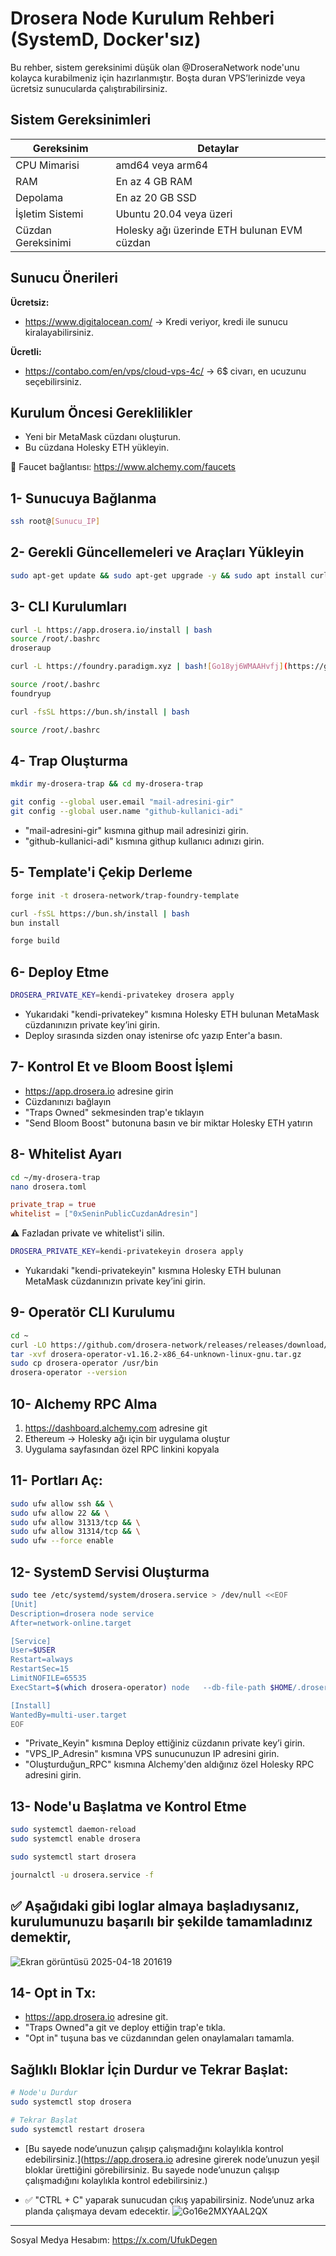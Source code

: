 # Drosera Node Kurulum Rehberi (SystemD, Docker'sız)

Bu rehber, sistem gereksinimi düşük olan @DroseraNetwork node'unu kolayca kurabilmeniz için hazırlanmıştır. Boşta duran VPS’lerinizde veya ücretsiz sunucularda çalıştırabilirsiniz.

## Sistem Gereksinimleri

| Gereksinim              | Detaylar                                 |
|------------------------|------------------------------------------|
| CPU Mimarisi           | amd64 veya arm64                         |
| RAM                    | En az 4 GB RAM                          |
| Depolama               | En az 20 GB SSD                         |
| İşletim Sistemi        | Ubuntu 20.04 veya üzeri                 |
| Cüzdan Gereksinimi     | Holesky ağı üzerinde ETH bulunan EVM cüzdan |

## Sunucu Önerileri

**Ücretsiz:**
- https://www.digitalocean.com/ → Kredi veriyor, kredi ile sunucu kiralayabilirsiniz.

**Ücretli:**
- https://contabo.com/en/vps/cloud-vps-4c/ → 6$ civarı, en ucuzunu seçebilirsiniz.

## Kurulum Öncesi Gereklilikler

- Yeni bir MetaMask cüzdanı oluşturun.
- Bu cüzdana Holesky ETH yükleyin.

📌 Faucet bağlantısı: https://www.alchemy.com/faucets

## 1- Sunucuya Bağlanma

```bash
ssh root@[Sunucu_IP]
```

## 2- Gerekli Güncellemeleri ve Araçları Yükleyin

```bash
sudo apt-get update && sudo apt-get upgrade -y && sudo apt install curl ufw iptables build-essential git wget lz4 jq make gcc nano automake autoconf tmux htop nvme-cli libgbm1 pkg-config libssl-dev libleveldb-dev tar clang bsdmainutils ncdu unzip libleveldb-dev -y
```

## 3- CLI Kurulumları

```bash
curl -L https://app.drosera.io/install | bash
source /root/.bashrc
droseraup
```
```bash
curl -L https://foundry.paradigm.xyz | bash![Go18yj6WMAAHvfj](https://github.com/user-attachments/assets/11009cc2-4d78-46ec-b8d2-6f3d0caaf0c1)

source /root/.bashrc
foundryup
```
```bash
curl -fsSL https://bun.sh/install | bash
```
```bash
source /root/.bashrc
```

## 4- Trap Oluşturma

```bash
mkdir my-drosera-trap && cd my-drosera-trap
```
```bash
git config --global user.email "mail-adresini-gir"
git config --global user.name "github-kullanici-adi"
```
- "mail-adresini-gir" kısmına githup mail adresinizi girin.
- "github-kullanici-adi" kısmına githup kullanıcı adınızı girin.

## 5- Template'i Çekip Derleme

```bash
forge init -t drosera-network/trap-foundry-template
```
```bash
curl -fsSL https://bun.sh/install | bash
bun install
```
```bash
forge build
```

## 6- Deploy Etme

```bash
DROSERA_PRIVATE_KEY=kendi-privatekey drosera apply
```
- Yukarıdaki "kendi-privatekey" kısmına Holesky ETH bulunan MetaMask cüzdanınızın private key’ini girin.
- Deploy sırasında sizden onay istenirse ofc yazıp Enter'a basın.

## 7- Kontrol Et ve Bloom Boost İşlemi

- https://app.drosera.io adresine girin
- Cüzdanınızı bağlayın
- "Traps Owned" sekmesinden trap'e tıklayın
- "Send Bloom Boost" butonuna basın ve bir miktar Holesky ETH yatırın

## 8- Whitelist Ayarı

```bash
cd ~/my-drosera-trap
nano drosera.toml
```

```toml
private_trap = true
whitelist = ["0xSeninPublicCuzdanAdresin"]
```
⚠ Fazladan private ve whitelist'i silin.

```bash
DROSERA_PRIVATE_KEY=kendi-privatekeyin drosera apply
```
- Yukarıdaki "kendi-privatekeyin" kısmına Holesky ETH bulunan MetaMask cüzdanınızın private key’ini girin.

## 9- Operatör CLI Kurulumu

```bash
cd ~
curl -LO https://github.com/drosera-network/releases/releases/download/v1.16.2/drosera-operator-v1.16.2-x86_64-unknown-linux-gnu.tar.gz
tar -xvf drosera-operator-v1.16.2-x86_64-unknown-linux-gnu.tar.gz
sudo cp drosera-operator /usr/bin
drosera-operator --version
```

## 10- Alchemy RPC Alma

1. https://dashboard.alchemy.com adresine git
2. Ethereum → Holesky ağı için bir uygulama oluştur
3. Uygulama sayfasından özel RPC linkini kopyala

## 11- Portları Aç:

```bash
sudo ufw allow ssh && \
sudo ufw allow 22 && \
sudo ufw allow 31313/tcp && \
sudo ufw allow 31314/tcp && \
sudo ufw --force enable
```

## 12- SystemD Servisi Oluşturma

```bash
sudo tee /etc/systemd/system/drosera.service > /dev/null <<EOF
[Unit]
Description=drosera node service
After=network-online.target

[Service]
User=$USER
Restart=always
RestartSec=15
LimitNOFILE=65535
ExecStart=$(which drosera-operator) node   --db-file-path $HOME/.drosera.db   --network-p2p-port 31313   --server-port 31314   --eth-rpc-url Oluşturduğun_RPC   --eth-backup-rpc-url https://1rpc.io/holesky   --drosera-address 0xea08f7d533C2b9A62F40D5326214f39a8E3A32F8   --eth-private-key Private_Keyin   --listen-address 0.0.0.0   --network-external-p2p-address VPS_IP_Adresin   --disable-dnr-confirmation true

[Install]
WantedBy=multi-user.target
EOF
```
- "Private_Keyin" kısmına Deploy ettiğiniz cüzdanın private key’i girin.
- "VPS_IP_Adresin" kısmına VPS sunucunuzun IP adresini girin.
- "Oluşturduğun_RPC" kısmına Alchemy'den aldığınız özel Holesky RPC adresini girin.

## 13- Node'u Başlatma ve Kontrol Etme

```bash
sudo systemctl daemon-reload
sudo systemctl enable drosera
```
```bash
sudo systemctl start drosera
```
```bash
journalctl -u drosera.service -f
```

## ✅ Aşağıdaki gibi loglar almaya başladıysanız, kurulumunuzu başarılı bir şekilde tamamladınız demektir,
![Ekran görüntüsü 2025-04-18 201619](https://github.com/user-attachments/assets/5d9b6c89-a2ca-49c8-bdf4-f91e77368dfa)

## 14- Opt in Tx:

- https://app.drosera.io adresine git.
- "Traps Owned"a git ve deploy ettiğin trap'e tıkla.
- "Opt in" tuşuna bas ve cüzdanından gelen onaylamaları tamamla.

## Sağlıklı Bloklar İçin Durdur ve Tekrar Başlat:

```bash
# Node'u Durdur
sudo systemctl stop drosera
```
```bash
# Tekrar Başlat
sudo systemctl restart drosera
```

- [Bu sayede node’unuzun çalışıp çalışmadığını kolaylıkla kontrol edebilirsiniz.](https://app.drosera.io adresine girerek node’unuzun yeşil bloklar ürettiğini görebilirsiniz.
Bu sayede node’unuzun çalışıp çalışmadığını kolaylıkla kontrol edebilirsiniz.)

- ✅ "CTRL + C" yaparak sunucudan çıkış yapabilirsiniz. Node’unuz arka planda çalışmaya devam edecektir.
![Go16e2MXYAAL2QX](https://github.com/user-attachments/assets/bf58d2da-b57b-476c-bee2-0f4c47a22465)

---

Sosyal Medya Hesabım: https://x.com/UfukDegen
